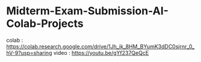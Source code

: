 # Midterm-Exam-Submission-AI-Colab-Projects
colab : https://colab.research.google.com/drive/1Jh_ik_8HM_BYumK3dDC0sjrnr_0_hV-9?usp=sharing
video : https://youtu.be/gYf237QeQcE
